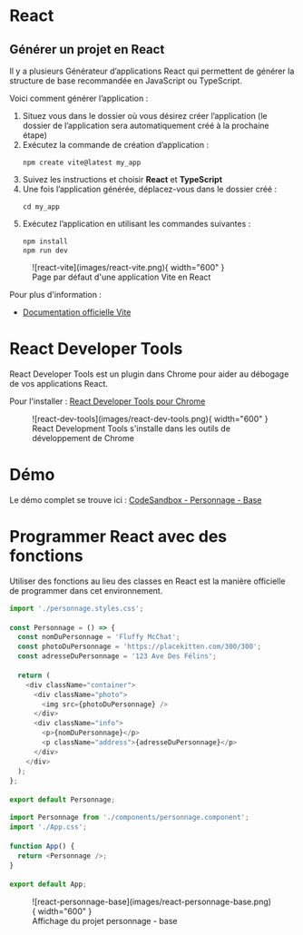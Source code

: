 # React  

## Générer un projet en React  

Il y a plusieurs Générateur d’applications React qui permettent de générer la structure de base recommandée en JavaScript ou TypeScript. 

Voici comment générer l’application :  

1. Situez vous dans le dossier où vous désirez créer l’application (le dossier de l’application sera automatiquement créé à la prochaine étape)  
1. Exécutez la commande de création d’application :  
    ``` nodejsrepl title="console"
    npm create vite@latest my_app
    ```
1. Suivez les instructions et choisir __React__ et __TypeScript__  
1. Une fois l’application générée, déplacez-vous dans le dossier créé :  
    ``` nodejsrepl title="console"
    cd my_app
    ```
1. Exécutez l’application en utilisant les commandes suivantes :  
    ``` nodejsrepl title="console"
    npm install
    npm run dev
    ```

<figure markdown>
  ![react-vite](images/react-vite.png){ width="600" }
  <figcaption>Page par défaut d'une application Vite en React</figcaption>
</figure>

Pour plus d'information :  

- [Documentation officielle Vite](https://vitejs.dev/guide/)  


# React Developer Tools  

React Developer Tools est un plugin dans Chrome pour aider au débogage de vos applications React.  

Pour l'installer :  [React Developer Tools pour Chrome](https://chrome.google.com/webstore/detail/react-developer-tools/fmkadmapgofadopljbjfkapdkoienihi)  

<figure markdown>
  ![react-dev-tools](images/react-dev-tools.png){ width="600" }
  <figcaption>React Development Tools s'installe dans les outils de développement de Chrome</figcaption>
</figure>

# Démo  

Le démo complet se trouve ici : [CodeSandbox - Personnage - Base](https://codesandbox.io/p/sandbox/personnage-base-j9xc7h)  

# Programmer React avec des fonctions  

Utiliser des fonctions au lieu des classes en React est la manière officielle de programmer dans cet environnement.  

``` ts title="personnage.component.tsx"
import './personnage.styles.css';

const Personnage = () => {
  const nomDuPersonnage = 'Fluffy McChat';
  const photoDuPersonnage = 'https://placekitten.com/300/300';
  const adresseDuPersonnage = '123 Ave Des Félins';

  return (
    <div className="container">
      <div className="photo">
        <img src={photoDuPersonnage} />
      </div>
      <div className="info">
        <p>{nomDuPersonnage}</p>
        <p className="address">{adresseDuPersonnage}</p>
      </div>
    </div>
  );
};

export default Personnage;
```

``` ts title="app.tsx"
import Personnage from './components/personnage.component';
import './App.css';

function App() {
  return <Personnage />;
}

export default App;
```

<figure markdown>
  ![react-personnage-base](images/react-personnage-base.png){ width="600" }
  <figcaption>Affichage du projet personnage - base</figcaption>
</figure>